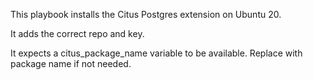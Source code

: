 This playbook installs the Citus Postgres extension on Ubuntu 20.

It adds the correct repo and key.

It expects a citus_package_name variable to be available. Replace with package name if not needed. 
